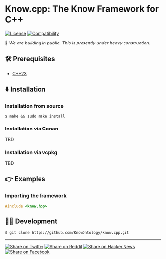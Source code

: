 # Know.cpp: The Know Framework for C++

[![License](https://img.shields.io/badge/license-Public%20Domain-blue.svg)](https://unlicense.org)
[![Compatibility](https://img.shields.io/badge/c%2B%2B23-blue)](https://cpp23.wiki)

🚧 _We are building in public. This is presently under heavy construction._

## 🛠️ Prerequisites

- [C++23](https://cpp23.wiki)

## ⬇️ Installation

### Installation from source

```console
$ make && sudo make install
```

### Installation via Conan

TBD

### Installation via vcpkg

TBD

## 👉 Examples

### Importing the framework

```c
#include <know.hpp>
```

## 👨‍💻 Development

```console
$ git clone https://github.com/KnowOntology/know.cpp.git
```

---

[![Share on Twitter](https://img.shields.io/badge/share%20on-twitter-03A9F4?logo=twitter)](https://twitter.com/share?url=https://github.com/KnowOntology/know.cpp&text=Know.cpp:%20The%20Know%20Framework%20for%20C%2B%2B)
[![Share on Reddit](https://img.shields.io/badge/share%20on-reddit-red?logo=reddit)](https://reddit.com/submit?url=https://github.com/KnowOntology/know.cpp&title=Know.cpp:%20The%20Know%20Framework%20for%20C%2B%2B)
[![Share on Hacker News](https://img.shields.io/badge/share%20on-hacker%20news-orange?logo=ycombinator)](https://news.ycombinator.com/submitlink?u=https://github.com/KnowOntology/know.cpp&t=Know.cpp:%20The%20Know%20Framework%20for%20C%2B%2B)
[![Share on Facebook](https://img.shields.io/badge/share%20on-facebook-1976D2?logo=facebook)](https://www.facebook.com/sharer/sharer.php?u=https://github.com/KnowOntology/know.cpp)
